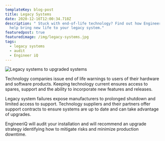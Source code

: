 ```yaml
---
templateKey: blog-post
title: Legacy Systems
date: 2020-12-16T12:00:34.718Z
description: " Stuck with end-of-life technology? Find out how EngineeriQ can
  help bring new life to your legacy system."
featuredpost: true
featuredimage: /img/legacy-systems.jpg
tags:
  - legacy systems
  - audit
  - Engineer iQ
---
```

![Legacy systems to upgraded systems](/img/legacy-systems.jpg)

Technology companies issue end of life warnings to users of their hardware and software products. Keeping technology current ensures access to spares, support and the ability to incorporate new features and releases.

Legacy system failures expose manufacturers to prolonged shutdown and limited access to support. Technology suppliers and their partners offer support contracts to ensure systems are up to date and can take advantage of upgrades.

EngineeriQ will audit your installation and will recommend an upgrade strategy identifying how to mitigate risks and minimize production downtime.